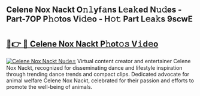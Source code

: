 ## Celene Nox Nackt O𝚗𝚕yf𝚊ns L𝚎a𝚔ed N𝚞𝚍es - Part-7OP P𝚑𝚘tos Vi𝚍𝚎o - H𝚘𝚝 Part L𝚎a𝚔s 9scwE

# <h2><a href="http://kfafkh.oniu.top/?m=Celene+Nox+Nackt">🔗👉 🔴 Celene Nox Nackt P𝚑ot𝚘𝚜 V𝚒d𝚎o</a></h2>

[![Celene Nox Nackt Nu𝚍e𝚜](https://i.imgur.com/0qMVB7G.gif)](http://kfafkh.oniu.top/?m=Celene+Nox+Nackt)
Virtual content creator and entertainer Celene Nox Nackt, recognized for disseminating dance and lifestyle inspiration through trending dance trends and compact clips. Dedicated advocate for animal welfare Celene Nox Nackt, celebrated for their passion and efforts to promote the well-being of animals.  

